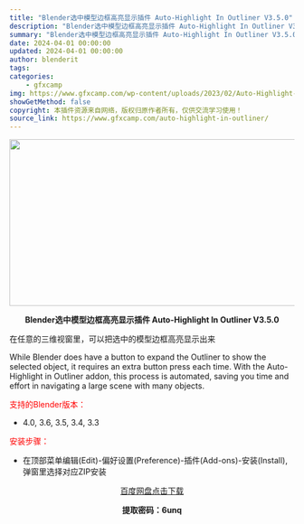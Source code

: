 ```yaml
---
title: "Blender选中模型边框高亮显示插件 Auto-Highlight In Outliner V3.5.0"
description: "Blender选中模型边框高亮显示插件 Auto-Highlight In Outliner V3.5.0 在任意的三维视窗里，可以把选中的模型边框高亮显示出来 While Blender does ..."
summary: "Blender选中模型边框高亮显示插件 Auto-Highlight In Outliner V3.5.0 在任意的三维视窗里，可以把选中的模型边框高亮显示出来 While Blender does ..."
date: 2024-04-01 00:00:00
updated: 2024-04-01 00:00:00
author: blenderit
tags: 
categories:
    - gfxcamp
img: https://www.gfxcamp.com/wp-content/uploads/2023/02/Auto-Highlight-In-Outliner.jpg
showGetMethod: false
copyright: 本插件资源来自网络，版权归原作者所有，仅供交流学习使用！
source_link: https://www.gfxcamp.com/auto-highlight-in-outliner/
---
```

<div><p><img decoding="async" class="aligncenter size-full wp-image-112932" src="https://www.gfxcamp.com/wp-content/uploads/2023/02/Auto-Highlight-In-Outliner.jpg" data-src="https://www.gfxcamp.com/wp-content/uploads/2023/02/Auto-Highlight-In-Outliner.jpg" alt="" width="590" height="295" data-srcset="https://www.gfxcamp.com/wp-content/uploads/2023/02/Auto-Highlight-In-Outliner.jpg 590w, https://www.gfxcamp.com/wp-content/uploads/2023/02/Auto-Highlight-In-Outliner-150x75.jpg 150w" data-sizes="(max-width: 590px) 100vw, 590px"></p><p style="text-align: center;"><strong>Blender选中模型边框高亮显示插件 Auto-Highlight In Outliner V3.5.0</strong></p><p>在任意的三维视窗里，可以把选中的模型边框高亮显示出来</p><p>While Blender does have a button to expand the Outliner to show the selected object, it requires an extra button press each time. With the Auto-Highlight in Outliner addon, this process is automated, saving you time and effort in navigating a large scene with many objects.</p><p style="text-align: left;"><span style="color: #ff0000;">支持的Blender版本：</span></p><ul>
<li style="text-align: left;">4.0, 3.6, 3.5, 3.4, 3.3</li>
</ul><p style="text-align: left;"><span style="color: #ff0000;">安装步骤：</span></p><ul>
<li>在顶部菜单编辑(Edit)-偏好设置(Preference)-插件(Add-ons)-安装(Install),弹窗里选择对应ZIP安装</li>
</ul><p style="text-align: center;"><a class="maxbutton-3 maxbutton maxbutton-baidu" target="_blank" rel="noopener" href="https://pan.baidu.com/s/1XdHCqA8GGVNyJ2WweLCXpg?pwd=6unq"><span class="mb-text">百度网盘点击下载</span></a></p><p style="text-align: center;"><strong>提取密码：6unq</strong></p></div>